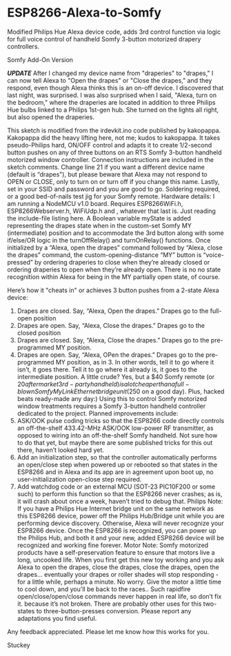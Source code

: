 # ESP8266-Alexa-to-Somfy
Modified Philips Hue Alexa device code, adds 3rd control function via logic for full voice control of handheld Somfy 3-button motorized drapery controllers.

Somfy Add-On Version

*****UPDATE*****
After I changed my device name from "draperies" to "drapes," I can now tell Alexa to "Open the drapes" or "Close the drapes," and they respond, even though Alexa thinks this is an on-off device. I discovered that last night, was surprised. I was also surprised when I said, "Alexa, turn on the bedroom," where the draperies are located in addition to three Philips Hue bulbs linked to a Philips 1st-gen hub. She turned on the lights all right, but also opened the draperies. 

This sketch is modified from the irdevkit.ino code published by kakopappa. Kakopappa did the heavy lifting here, not me; kudos to kakopappa. It takes pseudo-Philips hard, ON/OFF control and adapts it to create 1/2-second button pushes on any of three buttons on an RTS Somfy 3-button handheld motorized window controller. Connection instructions are included in the sketch comments. Change line 21 if you want a different device name (default is “drapes"), but please beware that Alexa may not respond to OPEN or CLOSE, only to turn on or turn off if you change this name. Lastly, set in your SSID and password and you are good to go. Soldering required, or a good bed-of-nails test jig for your Somfy remote. Hardware details: I am running a NodeMCU v1.0 board. Requires ESP8266WiFi.h, ESP8266Webserver.h, WiFiUdp.h and <functional>, whatever that last is. Just reading the include-file listing here. 
A Boolean variable myState is added representing the drapes state when in the custom-set Somfy MY (intermediate) position and to accommodate the 3rd button along with some if/else/OR logic in the turnOffRelay() and turnOnRelay() functions. Once initialized by a “Alexa, open the drapes” command followed by “Alexa, close the drapes” command, the custom-opening-distance “MY” button is “voice-pressed” by ordering draperies to close when they’re already closed or ordering draperies to open when they’re already open.
 There is no no state recognition within Alexa for being in the MY partially open state, of course.
  
Here’s how it "cheats in" or achieves 3 button pushes from a 2-state Alexa device:
1)	Drapes are closed. Say, “Alexa, Open the drapes.”
Drapes go to the full-open position
2)	Drapes are open. Say, “Alexa, Close the drapes.”
Drapes go to the closed position
3)	Drapes are closed. Say, “Alexa, Close the drapes.”
Drapes go to the pre-programmed MY position.
4)	Drapes are open. Say, “Alexa, OPen the drapes.”
Drapes go to the pre-programmed MY position, as in 3.
In other words, tell it to go where it isn’t, it goes there. Tell it to go where it already is, it goes to the intermediate position. A little crude? Yes, but a $40 Somfy remote (or $20 aftermarket 3rd-party handheld) is a lot cheaper than a full-blown Somfy MyLink Ethernet bridge unit ($250 on a good day). Plus, hacked beats ready-made any day:)
Using this to control Somfy motorized window treatments requires a Somfy 3-button handheld controller dedicated to the project. Planned improvements include:
1)	ASK/OOK pulse coding tricks so that the ESP8266 code directly controls an off-the-shelf 433.42-MHz ASK/OOK low-power RF transmitter, as opposed to wiring into an off-the-shelf Somfy handheld. Not sure how to do that yet, but maybe there are some published tricks for this out there, haven’t looked hard yet.
2)	Add an initialization step, so that the controller automatically performs an open/close step when powered up or rebooted so that states in the ESP8266 and in Alexa and its app are in agreement upon boot up, no user-initialization open-close step required.
3)	Add watchdog code or an external MCU (SOT-23 PIC10F200 or some such) to perform this function so that the ESP8266 never crashes; as is, it will crash about once a week, haven’t tried to debug that.
Philips Note: If you have a Philips Hue Internet bridge unit on the same network as this ESP8266 device, power off the Philips Hub/Bridge unit while you are performing device discovery. Otherwise, Alexa will never recognize your ESP8266 device. Once the ESP8266 is recognized, you can power up the Philips Hub, and both it and your new, added ESP8266 device will be recognized and working fine forever.
Motor Note: Somfy motorized products have a self-preservation feature to ensure that motors live a long, uncooked life. When you first get this new toy working and you ask Alexa to open the drapes, close the drapes, close the drapes, open the drapes… eventually your drapes or roller shades will stop responding - for a little while, perhaps a minute. No worry. Give the motor a little time to cool down, and you'll be back to the races.. Such rapidfire open/close/open/close commands never happen in real life, so don’t fix it. because it’s not broken.
There are probably other uses for this two-states to three-button-presses conversion. Please report any adaptations you find useful.

Any feedback appreciated. Please let me know how this works for you.

Stuckey

